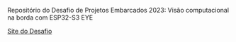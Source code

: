 Repositório do Desafio de Projetos Embarcados 2023: Visão computacional na borda com ESP32-S3 EYE

[Site do Desafio](https://embarcados.com.br/contests/desafio-de-projetos-embarcados-2023-visao-computacional-na-borda-com-esp32-s3-eye/)
